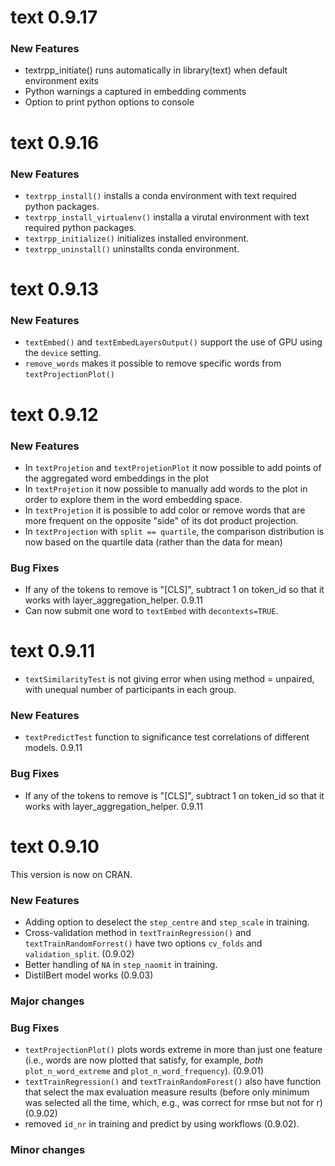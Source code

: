 
<!-- README.md is generated from README.Rmd. Please edit that file -->

# text 0.9.17
### New Features
- textrpp_initiate() runs automatically in library(text) when default environment exits
- Python warnings a captured in embedding comments
- Option to print python options to console



# text 0.9.16
### New Features
- `textrpp_install()` installs a conda environment with text required python packages.
- `textrpp_install_virtualenv()` installa a virutal environment with text required python packages.
- `textrpp_initialize()` initializes installed environment. 
- `textrpp_uninstall()` uninstallts conda environment.

# text 0.9.13
### New Features
- `textEmbed()` and `textEmbedLayersOutput()` support the use of GPU using the `device` setting.  
- `remove_words` makes it possible to remove specific words from `textProjectionPlot()`

# text 0.9.12

### New Features
- In `textProjetion` and `textProjetionPlot` it now possible to add points of the aggregated word embeddings in the plot
- In `textProjetion` it now possible to manually add words to the plot in order to explore them in the word embedding space.
- In `textProjetion` it is possible to add color or remove words that are more frequent on the opposite "side" of its dot product projection. 
- In `textProjection` with `split == quartile`, the comparison distribution is now based on the quartile data (rather than the data for mean)

### Bug Fixes
- If any of the tokens to remove is "[CLS]", subtract 1 on token_id so that it works with layer_aggregation_helper. 0.9.11
- Can now submit one word to `textEmbed` with `decontexts=TRUE`. 

# text 0.9.11 
- `textSimilarityTest` is not giving error when using method = unpaired, with unequal number of participants in each group. 

### New Features
- `textPredictTest` function to significance test correlations of different models. 0.9.11 

### Bug Fixes
- If any of the tokens to remove is "[CLS]", subtract 1 on token_id so that it works with layer_aggregation_helper. 0.9.11

# text 0.9.10 
This version is now on CRAN.
### New Features
- Adding option to deselect the `step_centre` and `step_scale` in training.
- Cross-validation method in `textTrainRegression()` and `textTrainRandomForrest()` have two options `cv_folds` and `validation_split`. (0.9.02)
- Better handling of `NA` in `step_naomit` in training. 
- DistilBert model works (0.9.03)

### Major changes


### Bug Fixes
- `textProjectionPlot()` plots words extreme in more than just one feature (i.e., words are now plotted that satisfy, for example, *both* `plot_n_word_extreme` and `plot_n_word_frequency`). (0.9.01)
- `textTrainRegression()` and `textTrainRandomForest()` also have function that select the max evaluation measure results (before only minimum was selected all the time, which, e.g., was correct for rmse but not for r) (0.9.02)
- removed `id_nr` in training and predict by using workflows (0.9.02).

### Minor changes




